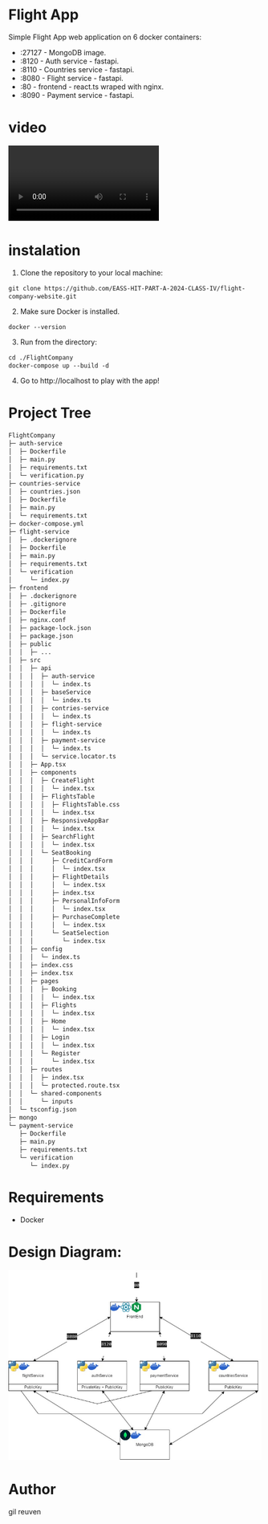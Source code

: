 # Flight App

Simple Flight App web application on 6 docker containers:
- :27127 - MongoDB image.
- :8120  - Auth service - fastapi.
- :8110  - Countries service - fastapi.
- :8080  - Flight service - fastapi.
- :80    - frontend - react.ts wraped with nginx.
- :8090  - Payment service - fastapi.

# video

<video src="./readmeFiles/video.mp4" controls></video>

#  instalation
1. Clone the repository to your local machine:
```
git clone https://github.com/EASS-HIT-PART-A-2024-CLASS-IV/flight-company-website.git
```
2. Make sure Docker is installed.
```
docker --version
```
3. Run from the directory:
```
cd ./FlightCompany
docker-compose up --build -d
```
4. Go to http://localhost to play with the app!

# Project Tree

```
FlightCompany
├─ auth-service
│  ├─ Dockerfile
│  ├─ main.py
│  ├─ requirements.txt
│  └─ verification.py
├─ countries-service
│  ├─ countries.json
│  ├─ Dockerfile
│  ├─ main.py
│  └─ requirements.txt
├─ docker-compose.yml
├─ flight-service
│  ├─ .dockerignore
│  ├─ Dockerfile
│  ├─ main.py
│  ├─ requirements.txt
│  └─ verification
│     └─ index.py
├─ frontend
│  ├─ .dockerignore
│  ├─ .gitignore
│  ├─ Dockerfile
│  ├─ nginx.conf
│  ├─ package-lock.json
│  ├─ package.json
│  ├─ public
│  │  ├─ ...
│  ├─ src
│  │  ├─ api
│  │  │  ├─ auth-service
│  │  │  │  └─ index.ts
│  │  │  ├─ baseService
│  │  │  │  └─ index.ts
│  │  │  ├─ contries-service
│  │  │  │  └─ index.ts
│  │  │  ├─ flight-service
│  │  │  │  └─ index.ts
│  │  │  ├─ payment-service
│  │  │  │  └─ index.ts
│  │  │  └─ service.locator.ts
│  │  ├─ App.tsx
│  │  ├─ components
│  │  │  ├─ CreateFlight
│  │  │  │  └─ index.tsx
│  │  │  ├─ FlightsTable
│  │  │  │  ├─ FlightsTable.css
│  │  │  │  └─ index.tsx
│  │  │  ├─ ResponsiveAppBar
│  │  │  │  └─ index.tsx
│  │  │  ├─ SearchFlight
│  │  │  │  └─ index.tsx
│  │  │  └─ SeatBooking
│  │  │     ├─ CreditCardForm
│  │  │     │  └─ index.tsx
│  │  │     ├─ FlightDetails
│  │  │     │  └─ index.tsx
│  │  │     ├─ index.tsx
│  │  │     ├─ PersonalInfoForm
│  │  │     │  └─ index.tsx
│  │  │     ├─ PurchaseComplete
│  │  │     │  └─ index.tsx
│  │  │     └─ SeatSelection
│  │  │        └─ index.tsx
│  │  ├─ config
│  │  │  └─ index.ts
│  │  ├─ index.css
│  │  ├─ index.tsx
│  │  ├─ pages
│  │  │  ├─ Booking
│  │  │  │  └─ index.tsx
│  │  │  ├─ Flights
│  │  │  │  └─ index.tsx
│  │  │  ├─ Home
│  │  │  │  └─ index.tsx
│  │  │  ├─ Login
│  │  │  │  └─ index.tsx
│  │  │  └─ Register
│  │  │     └─ index.tsx
│  │  ├─ routes
│  │  │  ├─ index.tsx
│  │  │  └─ protected.route.tsx
│  │  └─ shared-components
│  │     └─ inputs
│  └─ tsconfig.json
├─ mongo
└─ payment-service
   ├─ Dockerfile
   ├─ main.py
   ├─ requirements.txt
   └─ verification
      └─ index.py
```

# Requirements
- Docker 
# Design Diagram:
<img src="./readmeFiles/flight-app.jpg"></img>

# Author
gil reuven